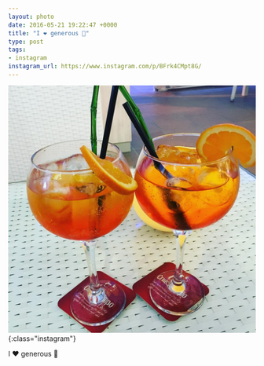 ```yaml
---
layout: photo
date: 2016-05-21 19:22:47 +0000
title: "I ❤️ generous 🍹"
type: post
tags:
- instagram
instagram_url: https://www.instagram.com/p/BFrk4CMpt8G/
---
```


![Instagram - BFrk4CMpt8G](/img/BFrk4CMpt8G.jpg){:class="instagram"}

I ❤️ generous 🍹
